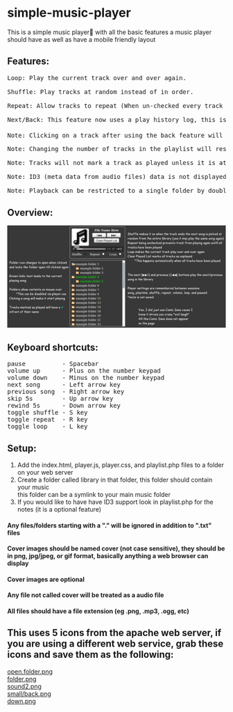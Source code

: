 # simple-music-player
This is a simple music player🎵 with all the basic features a music player should have as well as have a mobile friendly layout<br/>

## Features:<br/>
<pre>
Loop: Play the current track over and over again.<br/>
Shuffle: Play tracks at random instead of in order.<br/>
Repeat: Allow tracks to repeat (When un-checked every track much be played once before it can be played again; saved between sessions; Played tracks are marked as &#x2714; in the playlist)<br/>
Next/Back: This feature now uses a play history log, this is not saved between sessions (max length is the size of your playlist)<br/>
Note: Clicking on a track after using the back feature will bump your historic playback to the present, for example say you hit back 5 times<sup>(history at -5)</sup> and you click a track, your history will be bumped back up to the present<sup>(history at 0)</sup><br/>
Note: Changing the number of tracks in the playlist will reset session data<br/>
Note: Tracks will not mark a track as played unless it is at least 15% complete<br/>
Note: ID3 (meta data from audio files) data is not displayed on very low screen widths (tiny smart phone)<br/>
Note: Playback can be restricted to a single folder by double clicking it</pre>

## Overview:<br/>
<img src="https://raw.githubusercontent.com/inodbandara-official/simple-music-player/master/sample.png"/>

## Keyboard shortcuts:<br/>
<pre>
pause          - Spacebar
volume up      - Plus on the number keypad
volume down    - Minus on the number keypad
next song      - Left arrow key
previous song  - Right arrow key
skip 5s        - Up arrow key
rewind 5s      - Down arrow key
toggle shuffle - S key
toggle repeat  - R key
toggle loop    - L key</pre>

## Setup:<br/>
1. Add the index.html, player.js, player.css, and playlist.php files to a folder on your web server<br/>
2. Create a folder called library in that folder, this folder should contain your music<br/>
this folder can be a symlink to your main music folder<br/>
3. If you would like to have have ID3 support look in playlist.php for the notes (it is a optional feature)

#### Any files/folders starting with a "." will be ignored in addition to ".txt" files<br/>
#### Cover images should be named cover (not case sensitive), they should be in png, jpg/jpeg, or gif format, basically anything a web browser can display<br/>
#### Cover images are optional<br/>
#### Any file not called cover will be treated as a audio file<br/>
#### All files should have a file extension (eg .png, .mp3, .ogg, etc)<br/>

## This uses 5 icons from the apache web server, if you are using a different web service, grab these icons and save them as the following:<br/>
<a href="http://www.apache.org/icons/open.folder.png" target="_blank">open.folder.png</a><br/>
<a href="http://www.apache.org/icons/folder.png" target="_blank">folder.png</a><br/>
<a href="http://www.apache.org/icons/sound2.png" target="_blank">sound2.png</a><br/>
<a href="http://www.apache.org/icons/small/back.png" target="_blank">small/back.png</a><br/>
<a href="http://www.apache.org/icons/down.png" target="_blank">down.png</a>
